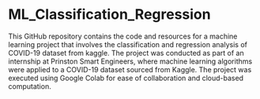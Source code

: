 # ML_Classification_Regression

This GitHub repository contains the code and resources for a machine learning project that involves the classification and regression analysis of COVID-19 dataset from kaggle. The project was conducted as part of an internship at Prinston Smart Engineers, where machine learning algorithms were applied to a COVID-19 dataset sourced from Kaggle. The project was executed using Google Colab for ease of collaboration and cloud-based computation.
